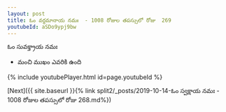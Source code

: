 ```yaml
---
layout: post
title: ఓం వర్ధమానాయ నమః  - 1008 రోజుల తపస్సులో రోజు  269
youtubeId: aSDo9ypj9bw
---
```

 
 
 ఓం సువక్త్రాయ నమః  
 
 - మంచి ముఖం ఎవరికి ఉంది 
 
  
 
  
 
 
 
 
 
 


{% include youtubePlayer.html id=page.youtubeId %}
 
[Next]({{ site.baseurl }}{% link  split2/_posts/2019-10-14-ఓం స్వక్షాయ నమః  - 1008 రోజుల తపస్సులో రోజు  268.md%})
 
